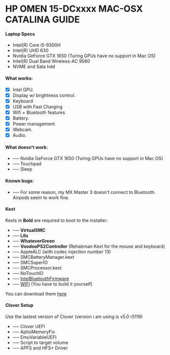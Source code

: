 # HP OMEN 15-DCxxxx MAC-OSX CATALINA GUIDE

#### Laptop Specs

- Intel(R) Core i5-9300H
- Intel(R) UHD 630
- Nvidia GeForce GTX 1650 (Turing GPUs have no support in Mac OS)
- Intel(R) Dual Band Wireless-AC 9560
- NVME and Sata hdd

#### What works:
- [x] Intel GPU.
- [x] Display w/ brightness control.
- [x] Keyboard
- [x] USB with Fast Charging
- [x] Wifi + Bluetooth features
- [x] Battery.
- [x] Power management.
- [x] Webcam.
- [x] Audio.

#### What doesn't work:
- ── Nvidia GeForce GTX 1650 (Turing GPUs have no support in Mac OS)
- ── Touchpad
- ── Sleep

#### Known bugs:
- ── For some reason, my MX Master 3 doesn't connect to Bluetooth. Airpods seem to work fine.

#### Kext
Kexts in **Bold** are required to boot to the installer:
- ── **VirtualSMC**
- ── **Lilu**
- ── **WhateverGreen**
- ── **VoodooPS2Controller** (Rehabman Kext for the mouse and keyboard)
- ── AppleALC (with codec injection number 13)
- ── SMCBatteryManager.kext
- ── SMCSuperIO
- ── SMCProcessor.kext 
- ── NoTouchID
- ── [IntelBluetoothFirmware](https://github.com/OpenIntelWireless/IntelBluetoothFirmware)
- ── [WIFI](https://github.com/OpenIntelWireless/itlwm) (You have to build it yourself)

You can download them [here](https://dortania.github.io/vanilla-laptop-guide/OpenCore/ktext.html)

#### Clover Setup

Use the lastest version of Clover (version i am using is v5.0 r5119)
- ── Clover UEFI
- ── AptioMemoryFix
- ── EmuVariableUEFI
- ── Script to target volume
- ── APFS and HFS+ Driver

